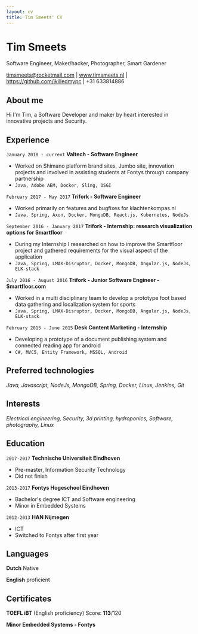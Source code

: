```yaml
---
layout: cv
title: Tim Smeets' CV
---
```

# Tim Smeets
Software Engineer, Maker/hacker, Photographer, Smart Gardener

<div id="webaddress">
<a href="timsmeets@rocketmail.com">timsmeets@rocketmail.com</a>
| <a href="http://timsmeets.nl">www.timsmeets.nl</a>
| <a href="https://github.com/ikilledmypc">https://github.com/ikilledmypc</a>
| <a>+31 633814886</a>
</div>


## About me

Hi I'm Tim, a Software Developer and maker by heart interested in innovative projects and Security.

## Experience

`January 2018 - current`
__Valtech - Software Engineer__
 - Worked on Shimano platform brand sites, Jumbo site, innovation projects and involved in assisting students at Fontys through company partnership
 - `Java, Adobe AEM, Docker, Sling, OSGI`

`February 2017 - May 2017`
__Trifork - Software Engineer__
 - Worked primarily on features and bugfixes for klachtenkompas.nl
 - `Java, Spring, Axon, Docker, MongoDB, React.js, Kubernetes, NodeJs`

`September 2016 - January 2017`
__Trifork - Internship: research visualization options for Smartfloor__

- During my Internship I researched on how to improve the Smartfloor project and gathered requirements for the visual aspect of the application
- `Java, Spring, LMAX-Disruptor, Docker, MongoDB, Angular.js, NodeJs, ELK-stack`

`July 2016 - August 2016`
__Trifork - Junior Software Engineer - Smartfloor.com__

- Worked in a multi disciplinary team to develop a prototype foot based data gathering and localization system for sports
- `Java, Spring, LMAX-Disruptor, Docker, MongoDB, Angular.js, NodeJs, ELK-stack`

`February 2015 - June 2015`
__Desk Content Marketing - Internship__

- Developing a prototype of a document publishing system and connected reading app for android
- `C#, MVC5, Entity Framework, MSSQL, Android`

## Preferred technologies

*Java, Javascript, NodeJs, MongoDB, Spring, Docker, Linux, Jenkins, Git*

## Interests
*Electrical engineering, Security, 3d printing, hydroponics, Software, photography, Linux*


## Education

`2017-2017`
__Technische Universiteit Eindhoven__

  - Pre-master, Information Security Technology
  - Did not finish

`2013-2017`
__Fontys Hogeschool Eindhoven__

  - Bachelor's degree ICT and Software engineering
  - Minor in Embedded Systems

`2012-2013`
__HAN Nijmegen__

- ICT
- Switched to Fontys after first year

## Languages

 __Dutch__ Native

 __English__ proficient

## Certificates

**TOEFL iBT** (English proficiency) Score: **113**/120

**Minor Embedded Systems - Fontys**

<!-- ### Footer

Last updated: May 2013 -->
